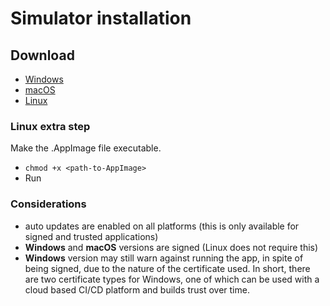 # Simulator installation

## Download

* [Windows](https://s3.amazonaws.com/simulator.lampix.com/lampix-simulator-master.exe)
* [macOS](https://s3.amazonaws.com/simulator.lampix.com/lampix-simulator-master.dmg)
* [Linux](https://s3.amazonaws.com/simulator.lampix.com/lampix-simulator-master.AppImage)

### Linux extra step

Make the .AppImage file executable.

* `chmod +x <path-to-AppImage>`
* Run

### Considerations

* auto updates are enabled on all platforms (this is only available for signed and trusted applications)
* **Windows** and **macOS** versions are signed (Linux does not require this)
* **Windows** version may still warn against running the app, in spite of being signed, due to the nature of the certificate used. In short, there are two certificate types for Windows, one of which can be used with a cloud based CI/CD platform and builds trust over time.
